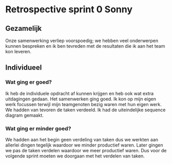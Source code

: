 # Retrospective sprint 0 Sonny

## Gezamelijk

Onze samenwerking verliep voorspoedig; we hebben veel onderwerpen kunnen bespreken en ik ben tevreden met de resultaten die ik aan het team kon leveren.

## Individueel

### Wat ging er goed?

Ik heb de individuele opdracht af kunnen krijgen en heb ook wat extra uitdagingen gedaan. Het samenwerken ging goed. Ik kon op mijn eigen werk focussen terwijl mijn teamgenoten bezig waren met hun eigen werk. We hadden van tevoren de taken verdeeld. Ik had de uiteindelijke sequence diagram gemaakt.

### Wat ging er minder goed?

We hadden aan het begin geen verdeling van taken dus we werkten aan allerlei dingen tegelijk waardoor we minder productief waren. Later gingen we pas de taken verdelen waardoor we meer productief waren.
Dus voor de volgende sprint moeten we doorgaan met het verdelen van taken.
